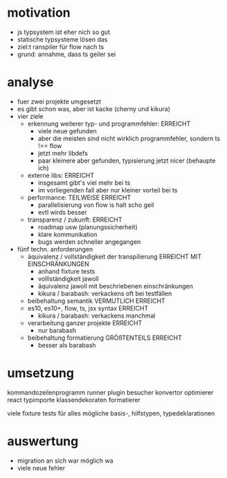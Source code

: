 # motivation
- js typsystem ist eher nich so gut
- statische typsysteme lösen das
- ziel:t ranspiler für flow nach ts
- grund: annahme, dass ts geiler sei

# analyse
- fuer zwei projekte umgesetzt
- es gibt schon was, aber ist kacke (cherny und kikura)
- vier ziele
    - erkennung weiterer typ- und programmfehler: ERREICHT
        - viele neue gefunden
        - aber die meisten sind nicht wirklich programmfehler, sondern ts !== flow
        - jetzt mehr libdefs
        - paar kleinere aber gefunden, typisierung jetzt nicer (behaupte ich)
    - externe libs: ERREICHT
        - insgesamt gibt's viel mehr bei ts
        - im vorliegenden fall aber nur kleiner vorteil bei ts
    - performance: TEILWEISE ERREICHT
        - parallelisierung von flow is halt scho geil
        - evtl wirds besser
    - transparenz / zukunft: ERREICHT
        - roadmap usw (planungssicherheit)
        - klare kommunikation
        - bugs werden schneller angegangen
- fünf techn. anforderungen
    - äquivalenz / vollständigkeit der transpilierung ERREICHT MIT EINSCHRÄNKUNGEN
        - anhand fixture tests
        - volllständigkeit jawoll
        - äquivalenz jawoll mit beschriebenen einschränkungen
        - kikura / barabash: verkackens oft bei testfällen
    - beibehaltung semantik VERMUTLICH ERREICHT
    - es10, es10+, flow, ts, jsx syntax ERREICHT
        - kikura / barabash: verkackens manchmal
    - verarbeitung ganzer projekte ERREICHT
        - nur barabash
    - beibehaltung formatierung GRÖßTENTEILS ERREICHT
        - besser als barabash
    
# umsetzung
kommandozeilenprogramm
    runner
    plugin
        besucher
        konvertor
        optimierer
            react typimporte
            klassendekoraten
    formatierer
        
viele fixture tests für alles mögliche
basis-, hilfstypen, typedeklarationen

# auswertung
- migration an sich war möglich wa
- viele neue fehler
